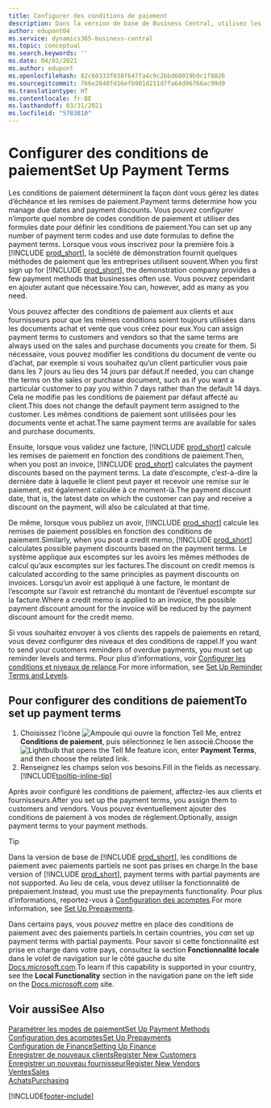 ```yaml
---
title: Configurer des conditions de paiement
description: Dans la version de base de Business Central, utilisez les conditions de paiement pour gérer les dates d’échéance et les remises de paiement.
author: edupont04
ms.service: dynamics365-business-central
ms.topic: conceptual
ms.search.keywords: ''
ms.date: 04/01/2021
ms.author: edupont
ms.openlocfilehash: 82c60333f038f647fa4c9c2bbd68019b9c1f8026
ms.sourcegitcommit: 766e2840fd16efb901d211d7fa64d96766ac99d9
ms.translationtype: HT
ms.contentlocale: fr-BE
ms.lasthandoff: 03/31/2021
ms.locfileid: "5783810"
---
```

# <a name="set-up-payment-terms"></a><span data-ttu-id="1da18-103">Configurer des conditions de paiement</span><span class="sxs-lookup"><span data-stu-id="1da18-103">Set Up Payment Terms</span></span>

<span data-ttu-id="1da18-104">Les conditions de paiement déterminent la façon dont vous gérez les dates d’échéance et les remises de paiement.</span><span class="sxs-lookup"><span data-stu-id="1da18-104">Payment terms determine how you manage due dates and payment discounts.</span></span> <span data-ttu-id="1da18-105">Vous pouvez configurer n’importe quel nombre de codes condition de paiement et utiliser des formules date pour définir les conditions de paiement.</span><span class="sxs-lookup"><span data-stu-id="1da18-105">You can set up any number of payment term codes and use date formulas to define the payment terms.</span></span> <span data-ttu-id="1da18-106">Lorsque vous vous inscrivez pour la première fois à [!INCLUDE [prod_short](includes/prod_short.md)], la société de démonstration fournit quelques méthodes de paiement que les entreprises utilisent souvent.</span><span class="sxs-lookup"><span data-stu-id="1da18-106">When you first sign up for [!INCLUDE [prod_short](includes/prod_short.md)], the demonstration company provides a few payment methods that businesses often use.</span></span> <span data-ttu-id="1da18-107">Vous pouvez cependant en ajouter autant que nécessaire.</span><span class="sxs-lookup"><span data-stu-id="1da18-107">You can, however, add as many as you need.</span></span>  

<span data-ttu-id="1da18-108">Vous pouvez affecter des conditions de paiement aux clients et aux fournisseurs pour que les mêmes conditions soient toujours utilisées dans les documents achat et vente que vous créez pour eux.</span><span class="sxs-lookup"><span data-stu-id="1da18-108">You can assign payment terms to customers and vendors so that the same terms are always used on the sales and purchase documents you create for them.</span></span> <span data-ttu-id="1da18-109">Si nécessaire, vous pouvez modifier les conditions du document de vente ou d’achat, par exemple si vous souhaitez qu’un client particulier vous paie dans les 7 jours au lieu des 14 jours par défaut.</span><span class="sxs-lookup"><span data-stu-id="1da18-109">If needed, you can change the terms on the sales or purchase document, such as if you want a particular customer to pay you within 7 days rather than the default 14 days.</span></span> <span data-ttu-id="1da18-110">Cela ne modifie pas les conditions de paiement par défaut affecté au client.</span><span class="sxs-lookup"><span data-stu-id="1da18-110">This does not change the default payment term assigned to the customer.</span></span> <span data-ttu-id="1da18-111">Les mêmes conditions de paiement sont utilisées pour les documents vente et achat.</span><span class="sxs-lookup"><span data-stu-id="1da18-111">The same payment terms are available for sales and purchase documents.</span></span>

<span data-ttu-id="1da18-112">Ensuite, lorsque vous validez une facture, [!INCLUDE [prod_short](includes/prod_short.md)] calcule les remises de paiement en fonction des conditions de paiement.</span><span class="sxs-lookup"><span data-stu-id="1da18-112">Then, when you post an invoice, [!INCLUDE [prod_short](includes/prod_short.md)] calculates the payment discounts based on the payment terms.</span></span> <span data-ttu-id="1da18-113">La date d’escompte, c’est-à-dire la dernière date à laquelle le client peut payer et recevoir une remise sur le paiement, est également calculée à ce moment-là.</span><span class="sxs-lookup"><span data-stu-id="1da18-113">The payment discount date, that is, the latest date on which the customer can pay and receive a discount on the payment, will also be calculated at that time.</span></span>  

<span data-ttu-id="1da18-114">De même, lorsque vous publiez un avoir, [!INCLUDE [prod_short](includes/prod_short.md)] calcule les remises de paiement possibles en fonction des conditions de paiement.</span><span class="sxs-lookup"><span data-stu-id="1da18-114">Similarly, when you post a credit memo, [!INCLUDE [prod_short](includes/prod_short.md)] calculates possible payment discounts based on the payment terms.</span></span> <span data-ttu-id="1da18-115">Le système applique aux escomptes sur les avoirs les mêmes méthodes de calcul qu’aux escomptes sur les factures.</span><span class="sxs-lookup"><span data-stu-id="1da18-115">The discount on credit memos is calculated according to the same principles as payment discounts on invoices.</span></span> <span data-ttu-id="1da18-116">Lorsqu’un avoir est appliqué à une facture, le montant de l’escompte sur l’avoir est retranché du montant de l’éventuel escompte sur la facture.</span><span class="sxs-lookup"><span data-stu-id="1da18-116">Where a credit memo is applied to an invoice, the possible payment discount amount for the invoice will be reduced by the payment discount amount for the credit memo.</span></span>  

<span data-ttu-id="1da18-117">Si vous souhaitez envoyer à vos clients des rappels de paiements en retard, vous devez configurer des niveaux et des conditions de rappel.</span><span class="sxs-lookup"><span data-stu-id="1da18-117">If you want to send your customers reminders of overdue payments, you must set up reminder levels and terms.</span></span> <span data-ttu-id="1da18-118">Pour plus d’informations, voir [Configurer les conditions et niveaux de relance](finance-setup-reminders.md).</span><span class="sxs-lookup"><span data-stu-id="1da18-118">For more information, see [Set Up Reminder Terms and Levels](finance-setup-reminders.md).</span></span>  

## <a name="to-set-up-payment-terms"></a><span data-ttu-id="1da18-119">Pour configurer des conditions de paiement</span><span class="sxs-lookup"><span data-stu-id="1da18-119">To set up payment terms</span></span>

1. <span data-ttu-id="1da18-120">Choisissez l’icône ![Ampoule qui ouvre la fonction Tell Me](media/ui-search/search_small.png "Dites-moi ce que vous voulez faire"), entrez **Conditions de paiement**, puis sélectionnez le lien associé.</span><span class="sxs-lookup"><span data-stu-id="1da18-120">Choose the ![Lightbulb that opens the Tell Me feature](media/ui-search/search_small.png "Tell me what you want to do") icon, enter **Payment Terms**, and then choose the related link.</span></span>  
2. <span data-ttu-id="1da18-121">Renseignez les champs selon vos besoins.</span><span class="sxs-lookup"><span data-stu-id="1da18-121">Fill in the fields as necessary.</span></span> [!INCLUDE[tooltip-inline-tip](includes/tooltip-inline-tip_md.md)]  

<span data-ttu-id="1da18-122">Après avoir configuré les conditions de paiement, affectez-les aux clients et fournisseurs.</span><span class="sxs-lookup"><span data-stu-id="1da18-122">After you set up the payment terms, you assign them to customers and vendors.</span></span> <span data-ttu-id="1da18-123">Vous pouvez éventuellement ajouter des conditions de paiement à vos modes de règlement.</span><span class="sxs-lookup"><span data-stu-id="1da18-123">Optionally, assign payment terms to your payment methods.</span></span>  

> [!TIP]
> <span data-ttu-id="1da18-124">Dans la version de base de [!INCLUDE [prod_short](includes/prod_short.md)], les conditions de paiement avec paiements partiels ne sont pas prises en charge.</span><span class="sxs-lookup"><span data-stu-id="1da18-124">In the base version of [!INCLUDE [prod_short](includes/prod_short.md)], payment terms with partial payments are not supported.</span></span> <span data-ttu-id="1da18-125">Au lieu de cela, vous devez utiliser la fonctionnalité de prépaiement.</span><span class="sxs-lookup"><span data-stu-id="1da18-125">Instead, you must use the prepayments functionality.</span></span> <span data-ttu-id="1da18-126">Pour plus d’informations, reportez\-vous à [Configuration des acomptes](finance-set-up-prepayments.md).</span><span class="sxs-lookup"><span data-stu-id="1da18-126">For more information, see [Set Up Prepayments](finance-set-up-prepayments.md).</span></span>
>
> <span data-ttu-id="1da18-127">Dans certains pays, vous *pouvez* mettre en place des conditions de paiement avec des paiements partiels.</span><span class="sxs-lookup"><span data-stu-id="1da18-127">In certain countries, you *can* set up payment terms with partial payments.</span></span> <span data-ttu-id="1da18-128">Pour savoir si cette fonctionnalité est prise en charge dans votre pays, consultez la section **Fonctionnalité locale** dans le volet de navigation sur le côté gauche du site [Docs.microsoft.com](about-localization.md).</span><span class="sxs-lookup"><span data-stu-id="1da18-128">To learn if this capability is supported in your country, see the **Local Functionality** section in the navigation pane on the left side on the [Docs.microsoft.com](about-localization.md) site.</span></span>

## <a name="see-also"></a><span data-ttu-id="1da18-129">Voir aussi</span><span class="sxs-lookup"><span data-stu-id="1da18-129">See Also</span></span>

[<span data-ttu-id="1da18-130">Paramétrer les modes de paiement</span><span class="sxs-lookup"><span data-stu-id="1da18-130">Set Up Payment Methods</span></span>](finance-payment-methods.md)  
[<span data-ttu-id="1da18-131">Configuration des acomptes</span><span class="sxs-lookup"><span data-stu-id="1da18-131">Set Up Prepayments</span></span>](finance-set-up-prepayments.md)  
[<span data-ttu-id="1da18-132">Configuration de Finance</span><span class="sxs-lookup"><span data-stu-id="1da18-132">Setting Up Finance</span></span>](finance-setup-finance.md)  
[<span data-ttu-id="1da18-133">Enregistrer de nouveaux clients</span><span class="sxs-lookup"><span data-stu-id="1da18-133">Register New Customers</span></span>](sales-how-register-new-customers.md)  
[<span data-ttu-id="1da18-134">Enregistrer un nouveau fournisseur</span><span class="sxs-lookup"><span data-stu-id="1da18-134">Register New Vendors</span></span>](purchasing-how-register-new-vendors.md)  
[<span data-ttu-id="1da18-135">Ventes</span><span class="sxs-lookup"><span data-stu-id="1da18-135">Sales</span></span>](sales-manage-sales.md)  
[<span data-ttu-id="1da18-136">Achats</span><span class="sxs-lookup"><span data-stu-id="1da18-136">Purchasing</span></span>](purchasing-manage-purchasing.md)  


[!INCLUDE[footer-include](includes/footer-banner.md)]